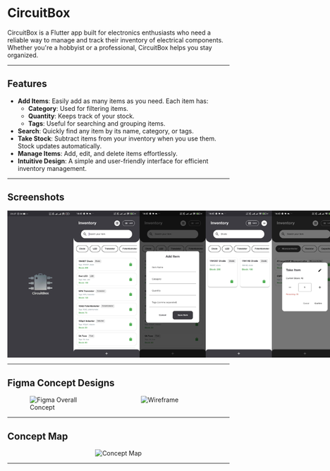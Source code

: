 # CircuitBox

CircuitBox is a Flutter app built for electronics enthusiasts who need a reliable way to manage and track their inventory of electrical components. Whether you're a hobbyist or a professional, CircuitBox helps you stay organized.

---

## Features

- **Add Items**: Easily add as many items as you need. Each item has:
  - **Category**: Used for filtering items.
  - **Quantity**: Keeps track of your stock.
  - **Tags**: Useful for searching and grouping items.
- **Search**: Quickly find any item by its name, category, or tags.
- **Take Stock**: Subtract items from your inventory when you use them. Stock updates automatically.
- **Manage Items**: Add, edit, and delete items effortlessly.
- **Intuitive Design**: A simple and user-friendly interface for efficient inventory management.

---

## Screenshots

<div style="display: flex; justify-content: space-around;">
  <img src="assets/splash-screen.jpg" alt="Splash Screen" width="150">
  <img src="assets/home-listv.jpg" alt="Home List View" width="150">
  <img src="assets/add-item.jpg" alt="Add Item Overlay" width="150">
  <img src="assets/search-item.jpg" alt="Search Item Overlay" width="150">
  <img src="assets/take-item.jpg" alt="Take Item Overlay" width="150">
  <img src="assets/filters.jpg" alt="Filters" width="150">
</div>

---

## Figma Concept Designs

<div style="display: flex; justify-content: space-around;">
  <img src="assets/figma/figma_overall_concept.png" alt="Figma Overall Concept" width="150">
  <img src="assets/figma/figma_wireframe.png" alt="Wireframe" width="150">
</div>

---

## Concept Map

<div style="text-align: center;">
  <img src="assets/concept_map.png" alt="Concept Map" width="300">
</div>

---
